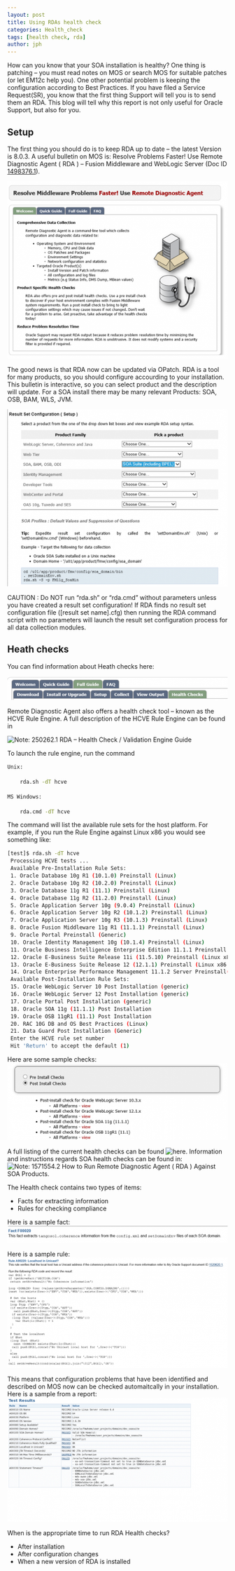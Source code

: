 ```yaml
---
layout: post
title: Using RDAs health check
categories: Health_check
tags: [health check, rda]
author: jph
---
```


How can you know that your SOA installation is healthy? One thing is patching – you must read notes on MOS or search MOS for suitable patches (or let EM12c help you). One other potential problem is keeping the configuration according to Best Practices. If you have filed a Service Request(SR), you know that the first thing Support will tell you is to send them an RDA. This blog will tell why this report is not only useful for Oracle Support, but also for you.

## Setup ##

The first thing you should do is to keep RDA up to date – the latest Version is 8.0.3. A useful bulletin on MOS is: Resolve Problems Faster! Use Remote Diagnostic Agent ( RDA ) – Fusion Middleware and WebLogic Server (Doc ID [1498376.1](https://support.oracle.com/epmos/faces/DocumentDisplay?id=1498376.1)).

![RDA Bulletin on MOS](/images/rda_bulletin-610x489.png)

The good news is that RDA now can be updated via OPatch. RDA is a tool for many products, so you should configure accourding to your installation. This bulletin is interactive, so you can select product and the description will update. For a SOA install there may be many relevant Products: SOA, OSB, BAM, WLS, JVM.

![RDA SOA Config](/images/RDA_SOAConfig-610x489.png)

CAUTION : Do NOT run “rda.sh” or “rda.cmd” without parameters unless you have created a result set configuration! If RDA finds no result set configuration file ([result set name].cfg) then running the RDA command script with no parameters will launch the result set configuration process for all data collection modules.

## Heath checks ##

You can find information about Heath checks here:

![Health Check in Bulletin](/images/rda_bulletin_health_check-610x66.png)

Remote Diagnostic Agent also offers a health check tool – known as the HCVE Rule Engine. A full description of the HCVE Rule Engine can be found in

![Note: 250262.1](https://support.oracle.com/epmos/faces/DocumentDisplay?id=250262.1) RDA – Health Check / Validation Engine Guide

To launch the rule engine, run the command

```bash
Unix:

    rda.sh -dT hcve

MS Windows:

    rda.cmd -dT hcve
```

The command will list the available rule sets for the host platform. For example, if you run the Rule Engine against Linux x86 you would see something like:

```bash
[test]$ rda.sh -dT hcve
 Processing HCVE tests ...
 Available Pre-Installation Rule Sets:
 1. Oracle Database 10g R1 (10.1.0) Preinstall (Linux)
 2. Oracle Database 10g R2 (10.2.0) Preinstall (Linux)
 3. Oracle Database 11g R1 (11.1) Preinstall (Linux)
 4. Oracle Database 11g R2 (11.2.0) Preinstall (Linux)
 5. Oracle Application Server 10g (9.0.4) Preinstall (Linux)
 6. Oracle Application Server 10g R2 (10.1.2) Preinstall (Linux)
 7. Oracle Application Server 10g R3 (10.1.3) Preinstall (Linux)
 8. Oracle Fusion Middleware 11g R1 (11.1.1) Preinstall (Linux)
 9. Oracle Portal Preinstall (Generic)
 10. Oracle Identity Management 10g (10.1.4) Preinstall (Linux)
 11. Oracle Business Intelligence Enterprise Edition 11.1.1 Preinstall (Generic)
 12. Oracle E-Business Suite Release 11i (11.5.10) Preinstall (Linux x86 and x86_64)
 13. Oracle E-Business Suite Release 12 (12.1.1) Preinstall (Linux x86 and x86_64)
 14. Oracle Enterprise Performance Management 11.1.2 Server Preinstall(Generic)
 Available Post-Installation Rule Sets:
 15. Oracle WebLogic Server 10 Post Installation (generic)
 16. Oracle WebLogic Server 12 Post Installation (generic)
 17. Oracle Portal Post Installation (generic)
 18. Oracle SOA 11g (11.1.1) Post Installation
 19. Oracle OSB 11gR1 (11.1) Post Installation
 20. RAC 10G DB and OS Best Practices (Linux)
 21. Data Guard Post Installation (Generic)
 Enter the HCVE rule set number
 Hit 'Return' to accept the default (1)
```

Here are some sample checks:
![Sample posts checks](/images/rda_post_checks-610x213.png)


A full listing of the current health checks can be found ![here](https://support.oracle.com/epmos/faces/DocumentDisplay?id=250262.1#rulesets). Information and instructions regards SOA health checks can be found in:  ![Note: 1571554.2](https://support.oracle.com/epmos/faces/DocumentDisplay?id=1571554.2) How to Run Remote Diagnostic Agent ( RDA ) Against SOA Products.

The Health check contains two types of items:

* Facts for extracting information
* Rules for checking compliance

Here is a sample fact:
![RDA Fact](/images/rda_fact-610x47.png)

Here is a sample rule:
![RDA Rule](/images/rda_rule-610x304.png)

This means that configuration problems that have been identified and described on MOS now can be checked automaitcally in your installation. Here is a sample from a report:
![RDA Report](/images/rda_report-610x343.png)

When is the appropriate time to run RDA Health checks?

* After installation
* After configuration changes
* When a new version of RDA is installed

